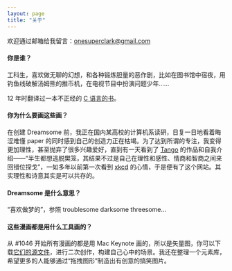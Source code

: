 ```yaml
---
layout: page
title: "关于"
---
```



欢迎通过邮箱给我留言：onesuperclark@gmail.com


#### 你是谁？

工科生，喜欢做无聊的幻想，和各种锻炼胆量的恶作剧，比如在图书馆中宿夜，用钓鱼线破解汤姆熊的推币机，在电视节目中扮演问题少年……

12 年时翻译过一本不正经的 [C 语言的书](http://www.amazon.cn/gp/product/B00FG1RW6I)。


#### 你为什么要画这些画？

在创建 Dreamsome 前，我正在国内某高校的计算机系读研，日复一日地看着晦涩难懂 paper 的同时感到自己的创造力正在枯竭。为了达到所谓的专注，我变得更加理性，甚至抛弃了很多兴趣爱好，直到有一天看到了 [Tango](http://weibo.com/u/1717122750/) 的作品和自我介绍——“半生都想逃脱樊笼，其结果不过是自己在理性和感性、情商和智商之间来回错位探戈”，一如多年以前第一次看到 [xkcd](http://xkcd.com/) 的心情，于是便有了这个网站。其实理性和诗意其实是可以共存的。


#### Dreamsome 是什么意思？

“喜欢做梦的”，参照 troublesome darksome threesome...


#### 这些漫画都是用什么工具画的？

从 #1046 开始所有漫画的都是用 Mac Keynote 画的，所以是矢量图，你可以下载<a href="/src/comic.zip">它们的源文件</a>，进行二次创作，构建自己心中的场景。我还在整理一个元素库，希望更多的人能够通过“拖拽图形”制造出有创意的搞笑图片。


